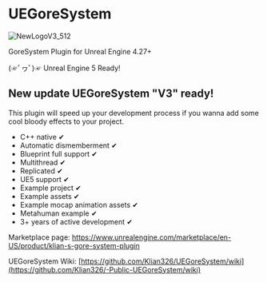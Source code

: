 # UEGoreSystem

![NewLogoV3_512](https://user-images.githubusercontent.com/48155922/155427710-c16af04e-2450-4ad0-8878-6dd753f745d0.png)

GoreSystem Plugin for Unreal Engine 4.27+

(☞ﾟヮﾟ)☞ Unreal Engine 5 Ready!

##

## New update UEGoreSystem "V3" ready!

This plugin will speed up your development process if you wanna add some cool bloody effects to your project.

- C++ native ✔
- Automatic dismemberment ✔
- Blueprint full support ✔
- Multithread ✔
- Replicated ✔
- UE5 support ✔
- Example project ✔
- Example assets ✔
- Example mocap animation assets ✔
- Metahuman example ✔
- 3+ years of active development ✔

Marketplace page: https://www.unrealengine.com/marketplace/en-US/product/klian-s-gore-system-plugin

UEGoreSystem Wiki: [https://github.com/Klian326/UEGoreSystem/wiki](https://github.com/Klian326/-Public-UEGoreSystem/wiki)
